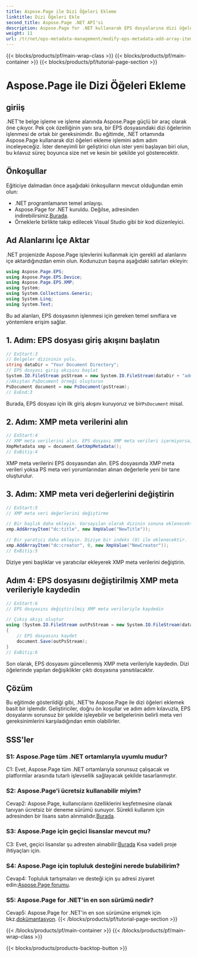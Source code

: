 ```yaml
---
title: Aspose.Page ile Dizi Öğeleri Ekleme
linktitle: Dizi Öğeleri Ekle
second_title: Aspose.Page .NET API'si
description: Aspose.Page for .NET kullanarak EPS dosyalarına dizi öğelerinin nasıl ekleneceğini keşfedin. Kusursuz belge işleme için adım adım kılavuzumuzu izleyin.
weight: 11
url: /tr/net/eps-metadata-management/modify-eps-metadata-add-array-items/
---
```


{{< blocks/products/pf/main-wrap-class >}}
{{< blocks/products/pf/main-container >}}
{{< blocks/products/pf/tutorial-page-section >}}

# Aspose.Page ile Dizi Öğeleri Ekleme

## giriiş

.NET'te belge işleme ve işleme alanında Aspose.Page güçlü bir araç olarak öne çıkıyor. Pek çok özelliğinin yanı sıra, bir EPS dosyasındaki dizi öğelerinin işlenmesi de ortak bir gereksinimdir. Bu eğitimde, .NET ortamında Aspose.Page kullanarak dizi öğeleri ekleme işlemini adım adım inceleyeceğiz. İster deneyimli bir geliştirici olun ister yeni başlayan biri olun, bu kılavuz süreç boyunca size net ve kesin bir şekilde yol gösterecektir.

## Önkoşullar

Eğiticiye dalmadan önce aşağıdaki önkoşulların mevcut olduğundan emin olun:

- .NET programlamanın temel anlayışı.
-  Aspose.Page for .NET kuruldu. Değilse, adresinden indirebilirsiniz.[Burada](https://releases.aspose.com/page/net/).
- Örneklerle birlikte takip edilecek Visual Studio gibi bir kod düzenleyici.

## Ad Alanlarını İçe Aktar

.NET projenizde Aspose.Page işlevlerini kullanmak için gerekli ad alanlarını içe aktardığınızdan emin olun. Kodunuzun başına aşağıdaki satırları ekleyin:

```csharp
using Aspose.Page.EPS;
using Aspose.Page.EPS.Device;
using Aspose.Page.EPS.XMP;
using System;
using System.Collections.Generic;
using System.Linq;
using System.Text;
```

Bu ad alanları, EPS dosyasının işlenmesi için gereken temel sınıflara ve yöntemlere erişim sağlar.

## 1. Adım: EPS dosyası giriş akışını başlatın

```csharp
// ExStart:3
// Belgeler dizininin yolu.
string dataDir = "Your Document Directory";
// EPS dosyası giriş akışını başlat
System.IO.FileStream psStream = new System.IO.FileStream(dataDir + "add_simple_props_input.eps", System.IO.FileMode.Open, System.IO.FileAccess.Read);
//Akıştan PsDocument örneği oluşturun
PsDocument document = new PsDocument(psStream);            
// ExEnd:3
```

 Burada, EPS dosyası için ilk giriş akışını kuruyoruz ve bir`PsDocument` misal.

## 2. Adım: XMP meta verilerini alın

```csharp
// ExStart:4
// XMP meta verilerini alın. EPS dosyası XMP meta verileri içermiyorsa, PS meta veri yorumlarından gelen değerlerle dolu yeni bir dosya alırız (%%Creator, %%CreateDate, %%Title vb.)
XmpMetadata xmp = document.GetXmpMetadata();
// ExBitiş:4
```

XMP meta verilerini EPS dosyasından alın. EPS dosyasında XMP meta verileri yoksa PS meta veri yorumlarından alınan değerlerle yeni bir tane oluşturulur.

## 3. Adım: XMP meta veri değerlerini değiştirin

```csharp
// ExStart:5
// XMP meta veri değerlerini değiştirme

// Bir başlık daha ekleyin. Varsayılan olarak dizinin sonuna eklenecektir.
xmp.AddArrayItem("dc:title", new XmpValue("NewTitle"));

// Bir yaratıcı daha ekleyin. Diziye bir indeks (0) ile eklenecektir.
xmp.AddArrayItem("dc:creator", 0, new XmpValue("NewCreator"));
// ExBitiş:5
```

Diziye yeni başlıklar ve yaratıcılar ekleyerek XMP meta verilerini değiştirin.

## Adım 4: EPS dosyasını değiştirilmiş XMP meta verileriyle kaydedin

```csharp
// ExStart:6
// EPS dosyasını değiştirilmiş XMP meta verileriyle kaydedin

// Çıkış akışı oluştur
using (System.IO.FileStream outPsStream = new System.IO.FileStream(dataDir + "add_array_items_output.eps", System.IO.FileMode.Create, System.IO.FileAccess.Write))
{
    // EPS dosyasını kaydet
    document.Save(outPsStream);
}
// ExBitiş:6
```

Son olarak, EPS dosyasını güncellenmiş XMP meta verileriyle kaydedin. Dizi öğelerinde yapılan değişiklikler çıktı dosyasına yansıtılacaktır.

## Çözüm

Bu eğitimde gösterildiği gibi, .NET'te Aspose.Page ile dizi öğeleri eklemek basit bir işlemdir. Geliştiriciler, doğru ön koşullar ve adım adım kılavuzla, EPS dosyalarını sorunsuz bir şekilde işleyebilir ve belgelerinin belirli meta veri gereksinimlerini karşıladığından emin olabilirler.

## SSS'ler

### S1: Aspose.Page tüm .NET ortamlarıyla uyumlu mudur?

C1: Evet, Aspose.Page tüm .NET ortamlarıyla sorunsuz çalışacak ve platformlar arasında tutarlı işlevsellik sağlayacak şekilde tasarlanmıştır.

### S2: Aspose.Page'i ücretsiz kullanabilir miyim?

 Cevap2: Aspose.Page, kullanıcıların özelliklerini keşfetmesine olanak tanıyan ücretsiz bir deneme sürümü sunuyor. Sürekli kullanım için adresinden bir lisans satın alınmalıdır.[Burada](https://purchase.aspose.com/buy).

### S3: Aspose.Page için geçici lisanslar mevcut mu?

 C3: Evet, geçici lisanslar şu adresten alınabilir:[Burada](https://purchase.aspose.com/temporary-license/) Kısa vadeli proje ihtiyaçları için.

### S4: Aspose.Page için topluluk desteğini nerede bulabilirim?

Cevap4: Topluluk tartışmaları ve desteği için şu adresi ziyaret edin:[Aspose.Page forumu](https://forum.aspose.com/c/page/39).

### S5: Aspose.Page for .NET'in en son sürümü nedir?

 Cevap5: Aspose.Page for .NET'in en son sürümüne erişmek için bkz.[dokümantasyon](https://reference.aspose.com/page/net/).
{{< /blocks/products/pf/tutorial-page-section >}}

{{< /blocks/products/pf/main-container >}}
{{< /blocks/products/pf/main-wrap-class >}}

{{< blocks/products/products-backtop-button >}}
